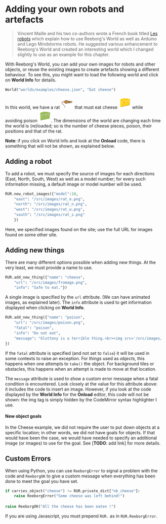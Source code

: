 # Adding your own robots and artefacts

> Vincent Maille and his two co-authors wrote a French book titled [Les robots](https://www.amazon.ca/Robots-Apprendre-Robotique-Par-lExemple/dp/2340013984/ref=sr_1_1?ie=UTF8&qid=1500382251&sr=8-1&keywords=les+robots+maille) which explain how to use Reeborg's World as well as Arduino and Lego Mindstorms robots. He suggested various enhancement to Reeborg's World and created an interesting world which I changed slightly to use as an example for this chapter.

With Reeborg's World, you can add your own images for robots and other objects, or reuse the existing images to create artefacts showing a different behaviour. To see this, you might want to load the following world and click on **World Info** for details.

```py
World("worlds/examples/cheese.json", "Eat cheese")
```

In this world, we have a rat ![](/assets/rat_e.png) that must eat cheese ![](/assets/fromage.png) while avoiding poison ![](/assets/poison.png).  The dimensions of the world are changing each time the world is \(re\)loaded; so is the number of cheese pieces, poison, their positions and that of the rat.

**Note**: if you click on World Info and look at the **Onload** code, there is something that will not be shown, as explained below.

## Adding a robot

To add a robot, we must specify the source of images for each directions \(East, North, South, West\) as well as a model number; for every such information missing, a default image or model number will be used.

```py
RUR.new_robot_images({"model":10,
    "east": "/src/images/rat_e.png",
    "north": "/src/images/rat_n.png",
    "west": "/src/images/rat_w.png",
    "south": "/src/images/rat_s.png"
    })
```

Here, we specified images found on the site; use the full URL for images found on some other site.

## Adding new things

There are many different options possible when adding new things. At the very least, we must provide a name to use.

```py
RUR.add_new_thing({"name": "cheese",
    "url": "/src/images/fromage.png",
    "info": "Safe to eat."})
```

A single image is specified by the `url` attribute. \(We can have animated images, as explained later\). The `info` attribute is used to get information displayed when clicking on **World Info**.

```py
RUR.add_new_thing({"name": "poison",
    "url": "/src/images/poison.png",
    "fatal": "poison",
    "info": "Do not eat",
    "message": "Gluttony is a terrible thing.<br><img src='/src/images/mort.png'>"
})
```

If the `fatal` attribute is specified \(and not set to `false`\) it will be used in some contexts to raise an exception. For _things_ used as _objects_, this happens when one attempts to `take()` the object. For background tiles or obstacles, this happens when an attempt is made to move at that location.

The `message` attribute is used to show a custom error message when a fatal condition is encountered.  Look closely at the value for this attribute above: it includes the code to insert an image.  However, if you look at the code displayed by the **World Info** for the **Onload** editor, this code will not be shown: the img tag is simply hidden by the CodeMirror syntax highlighter I use.

#### New object goals

In the Cheese example, we did not require the user to put down objects at a specific location; in other words, we did not have goals for objects. If that would have been the case, we would have needed to specify an additional image \(or images\) to use for the goal.  See \[**TODO**: add link\] for more details.

## Custom Errors

When using Python, you can use `ReeborgError` to signal a problem with the code and `ReeborgOK` to give a custom message when everything has been done to meet the goal you have set.

```py
if carries_object("cheese") != RUR.private_dict["nb_cheese"]:
    raise ReeborgError("Some cheese was left behind!")

raise ReeborgOK("All the cheese has been eaten !")
```

If you are using Javascript, you must prepend `RUR.`  as in `RUR.ReeborgError`.

